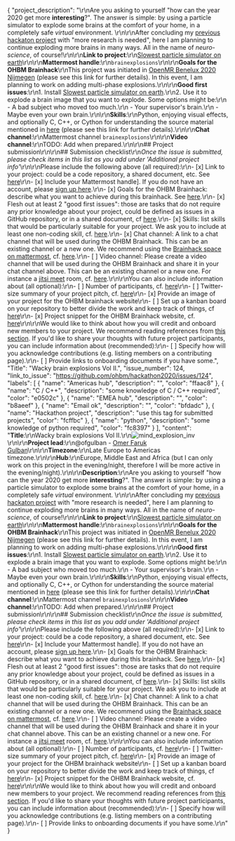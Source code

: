 {
  "project_description": "\r\nAre you asking to yourself \"how can the year 2020 get more **interesting**?\". The answer is simple: by using a particle simulator to explode some brains at the comfort of your home, in a completely safe *virtual* environment. \r\n\r\nAfter concluding my [previous hackaton project](https://github.com/OpenMRBenelux/openmrb2020-hackathon/issues/7) with \"more research is needed\", here I am planning to continue exploding more brains in many ways. All in the name of *neuro-science*, of course!\r\n\r\n**Link to project**:\r\n[Slowest particle simulator on earth](https://github.com/ofgulban/slowest-particle-simulator-on-earth)\r\n\r\n**Mattermost handle**:\r\n`brainexplosions`\r\n\r\n**Goals for the OHBM Brainhack**\r\nThis project was initiated in [OpenMR Benelux 2020 Nijmegen](https://github.com/OpenMRBenelux/openmrb2020-hackathon/issues/7) (please see this link for further details). In this event, I am planning to work on adding multi-phase explosions.\r\n\r\n**Good first issues**:\r\n1. Install [Slowest particle simulator on earth](https://github.com/ofgulban/slowest-particle-simulator-on-earth).\r\n2. Use it to explode a brain image that you want to explode. Some options might be:\r\n    - A bad subject who moved too much.\r\n    - Your supervisor's brain.\r\n    - Maybe even your own brain.\r\n\r\n**Skills**:\r\nPython, enjoying visual effects, and optionally C, C++, or Cython for understanding the source material mentioned in [here](https://github.com/OpenMRBenelux/openmrb2020-hackathon/issues/7) (please see this link for further details).\r\n\r\n**Chat channel**:\r\nMattermost channel `brainexplosions`\r\n\r\n**Video channel**:\r\nTODO: Add when prepared.\r\n\r\n## Project submission\r\n\r\n## Submission checklist\r\n*Once the issue is submitted, please check items in this list as you add under 'Additional project info'*\r\n\r\nPlease include the following above (all required):\r\n-   [x] Link to your project: could be a code repository, a shared document, etc. See [here](https://github.com/ohbm/hackathon2020/blob/master/.github/ISSUE_TEMPLATE/handbooks/projects.md#link-to-project)\r\n-   [x] Include your Mattermost handle]. If you do not have an account, please [sign up here](https://mattermost.brainhack.org/signup_email).\r\n-   [x] Goals for the OHBM Brainhack: describe what you want to achieve during this brainhack. See [here](https://github.com/ohbm/hackathon2020/blob/master/.github/ISSUE_TEMPLATE/handbooks/projects.md#goals).\r\n-   [x] Flesh out at least 2 \"good first issues\": those are tasks that do not require any prior knowledge about your project, could be defined as issues in a GitHub repository, or in a shared document, cf [here](https://github.com/ohbm/hackathon2020/blob/master/.github/ISSUE_TEMPLATE/handbooks/projects.md#onboarding-2-good-first-issues).\r\n-   [x] Skills: list skills that would be particularly suitable for your project. We ask you to include at least one non-coding skill, cf. [here](https://github.com/ohbm/hackathon2020/blob/master/.github/ISSUE_TEMPLATE/handbooks/projects.md#onboarding-skills).\r\n-   [x] Chat channel: A link to a chat channel that will be used during the OHBM Brainhack. This can be an existing channel or a new one. We recommend using the [Brainhack space on mattermost](https://mattermost.brainhack.org/), cf. [here](https://github.com/ohbm/hackathon2020/blob/master/.github/ISSUE_TEMPLATE/handbooks/projects.md#chat).\r\n-   [ ] Video channel: Please create a video channel that will be used during the OHBM Brainhack and share it in your chat channel above. This can be an existing channel or a new one. For instance a [jitsi meet](https://meet.jit.si/) room, cf. [here](https://github.com/ohbm/hackathon2020/blob/master/.github/ISSUE_TEMPLATE/handbooks/projects.md#video-calls).\r\n\r\nYou can also include information about (all optional):\r\n-   [ ] Number of participants, cf. [here](https://github.com/ohbm/hackathon2020/blob/master/.github/ISSUE_TEMPLATE/handbooks/projects.md#participant-capacity)\r\n-   [ ] Twitter-size summary of your project pitch, cf. [here](https://github.com/ohbm/hackathon2020/blob/master/.github/ISSUE_TEMPLATE/handbooks/projects.md#twitter-size-summary-of-your-project-pitch)\r\n-   [x] Provide an image of your project for the OHBM brainhack website\r\n-   [ ] Set up a kanban board on your repository to better divide the work and keep track of things, cf [here](https://github.com/ohbm/hackathon2020/blob/master/.github/ISSUE_TEMPLATE/handbooks/projects.md#set-up-a-kanban-board)\r\n-   [x] Project snippet for the OHBM Brainhack website, cf. [here](https://github.com/ohbm/hackathon2020/blob/master/.github/ISSUE_TEMPLATE/handbooks/projects.md#project-snippet-for-the-ohbm-brainhack-website)\r\n\r\nWe would like to think about how you will credit and onboard new members to your project. We recommend reading references from [this section](https://github.com/ohbm/hackathon2020/blob/master/.github/ISSUE_TEMPLATE/handbooks/projects.md#credit-and-onboarding). If you'd like to share your thoughts with future project participants, you can include information about (recommended):\r\n-   [ ] Specify how will you acknowledge contributions (e.g. listing members on a contributing page).\r\n-   [ ] Provide links to onboarding documents if you have some.",
  "Title": "Wacky brain explosions Vol II.",
  "issue_number": 124,
  "link_to_issue": "https://github.com/ohbm/hackathon2020/issues/124",
  "labels": [
    {
      "name": "Americas hub",
      "description": "",
      "color": "ffaac8"
    },
    {
      "name": "C / C++",
      "description": "some knowledge of C / C++ required",
      "color": "e0502c"
    },
    {
      "name": "EMEA hub",
      "description": "",
      "color": "b8aeef"
    },
    {
      "name": "Email ok",
      "description": "",
      "color": "bfdadc"
    },
    {
      "name": "Hackathon project",
      "description": "use this tag for submitted projects",
      "color": "fcffbc"
    },
    {
      "name": "python",
      "description": "some knowledge of python required",
      "color": "fc8397"
    }
  ],
  "content": "**Title**:\r\nWacky brain explosions Vol II.\r\n![mind_explosion_inv](https://user-images.githubusercontent.com/4668327/83697079-52f0a400-a5fe-11ea-86ec-4029296012fa.gif)\r\n\r\n**Project lead**:\r\n@ofgulban - [Omer Faruk Gulban](http://orcid.org/0000-0001-7761-3727)\r\n\r\n**Timezone**:\r\nLate Europe to Americas timezone.\r\n\r\n**Hub**:\r\nEurope, Middle East and Africa (but I can only work on this project in the evening/night, therefore I will be more active in the evening/night).\r\n\r\n**Description**:\r\nAre you asking to yourself \"how can the year 2020 get more **interesting**?\". The answer is simple: by using a particle simulator to explode some brains at the comfort of your home, in a completely safe *virtual* environment. \r\n\r\nAfter concluding my [previous hackaton project](https://github.com/OpenMRBenelux/openmrb2020-hackathon/issues/7) with \"more research is needed\", here I am planning to continue exploding more brains in many ways. All in the name of *neuro-science*, of course!\r\n\r\n**Link to project**:\r\n[Slowest particle simulator on earth](https://github.com/ofgulban/slowest-particle-simulator-on-earth)\r\n\r\n**Mattermost handle**:\r\n`brainexplosions`\r\n\r\n**Goals for the OHBM Brainhack**\r\nThis project was initiated in [OpenMR Benelux 2020 Nijmegen](https://github.com/OpenMRBenelux/openmrb2020-hackathon/issues/7) (please see this link for further details). In this event, I am planning to work on adding multi-phase explosions.\r\n\r\n**Good first issues**:\r\n1. Install [Slowest particle simulator on earth](https://github.com/ofgulban/slowest-particle-simulator-on-earth).\r\n2. Use it to explode a brain image that you want to explode. Some options might be:\r\n    - A bad subject who moved too much.\r\n    - Your supervisor's brain.\r\n    - Maybe even your own brain.\r\n\r\n**Skills**:\r\nPython, enjoying visual effects, and optionally C, C++, or Cython for understanding the source material mentioned in [here](https://github.com/OpenMRBenelux/openmrb2020-hackathon/issues/7) (please see this link for further details).\r\n\r\n**Chat channel**:\r\nMattermost channel `brainexplosions`\r\n\r\n**Video channel**:\r\nTODO: Add when prepared.\r\n\r\n## Project submission\r\n\r\n## Submission checklist\r\n*Once the issue is submitted, please check items in this list as you add under 'Additional project info'*\r\n\r\nPlease include the following above (all required):\r\n-   [x] Link to your project: could be a code repository, a shared document, etc. See [here](https://github.com/ohbm/hackathon2020/blob/master/.github/ISSUE_TEMPLATE/handbooks/projects.md#link-to-project)\r\n-   [x] Include your Mattermost handle]. If you do not have an account, please [sign up here](https://mattermost.brainhack.org/signup_email).\r\n-   [x] Goals for the OHBM Brainhack: describe what you want to achieve during this brainhack. See [here](https://github.com/ohbm/hackathon2020/blob/master/.github/ISSUE_TEMPLATE/handbooks/projects.md#goals).\r\n-   [x] Flesh out at least 2 \"good first issues\": those are tasks that do not require any prior knowledge about your project, could be defined as issues in a GitHub repository, or in a shared document, cf [here](https://github.com/ohbm/hackathon2020/blob/master/.github/ISSUE_TEMPLATE/handbooks/projects.md#onboarding-2-good-first-issues).\r\n-   [x] Skills: list skills that would be particularly suitable for your project. We ask you to include at least one non-coding skill, cf. [here](https://github.com/ohbm/hackathon2020/blob/master/.github/ISSUE_TEMPLATE/handbooks/projects.md#onboarding-skills).\r\n-   [x] Chat channel: A link to a chat channel that will be used during the OHBM Brainhack. This can be an existing channel or a new one. We recommend using the [Brainhack space on mattermost](https://mattermost.brainhack.org/), cf. [here](https://github.com/ohbm/hackathon2020/blob/master/.github/ISSUE_TEMPLATE/handbooks/projects.md#chat).\r\n-   [ ] Video channel: Please create a video channel that will be used during the OHBM Brainhack and share it in your chat channel above. This can be an existing channel or a new one. For instance a [jitsi meet](https://meet.jit.si/) room, cf. [here](https://github.com/ohbm/hackathon2020/blob/master/.github/ISSUE_TEMPLATE/handbooks/projects.md#video-calls).\r\n\r\nYou can also include information about (all optional):\r\n-   [ ] Number of participants, cf. [here](https://github.com/ohbm/hackathon2020/blob/master/.github/ISSUE_TEMPLATE/handbooks/projects.md#participant-capacity)\r\n-   [ ] Twitter-size summary of your project pitch, cf. [here](https://github.com/ohbm/hackathon2020/blob/master/.github/ISSUE_TEMPLATE/handbooks/projects.md#twitter-size-summary-of-your-project-pitch)\r\n-   [x] Provide an image of your project for the OHBM brainhack website\r\n-   [ ] Set up a kanban board on your repository to better divide the work and keep track of things, cf [here](https://github.com/ohbm/hackathon2020/blob/master/.github/ISSUE_TEMPLATE/handbooks/projects.md#set-up-a-kanban-board)\r\n-   [x] Project snippet for the OHBM Brainhack website, cf. [here](https://github.com/ohbm/hackathon2020/blob/master/.github/ISSUE_TEMPLATE/handbooks/projects.md#project-snippet-for-the-ohbm-brainhack-website)\r\n\r\nWe would like to think about how you will credit and onboard new members to your project. We recommend reading references from [this section](https://github.com/ohbm/hackathon2020/blob/master/.github/ISSUE_TEMPLATE/handbooks/projects.md#credit-and-onboarding). If you'd like to share your thoughts with future project participants, you can include information about (recommended):\r\n-   [ ] Specify how will you acknowledge contributions (e.g. listing members on a contributing page).\r\n-   [ ] Provide links to onboarding documents if you have some.\r\n"
}
